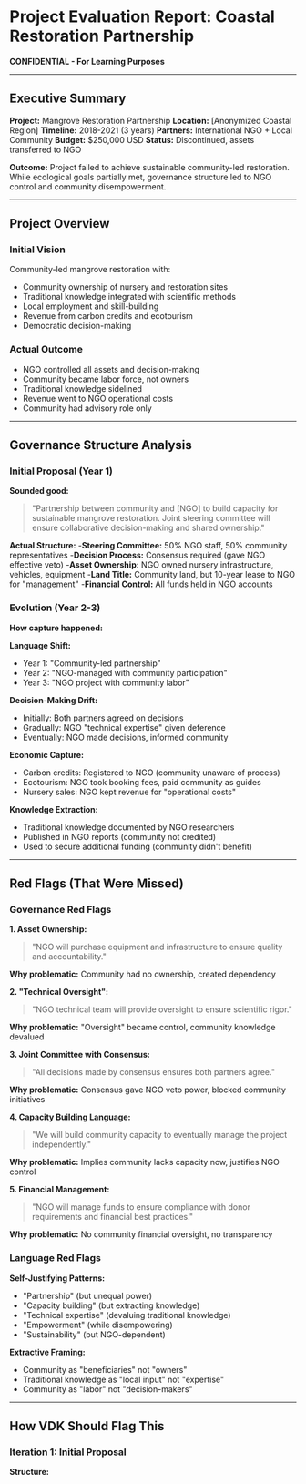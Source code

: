 # Project Evaluation Report: Coastal Restoration Partnership

**CONFIDENTIAL - For Learning Purposes**

---

## Executive Summary

**Project:** Mangrove Restoration Partnership
**Location:** [Anonymized Coastal Region]
**Timeline:** 2018-2021 (3 years)
**Partners:** International NGO + Local Community
**Budget:** $250,000 USD
**Status:** Discontinued, assets transferred to NGO

**Outcome:** Project failed to achieve sustainable community-led restoration. While ecological goals partially met, governance structure led to NGO control and community disempowerment.

---

## Project Overview

### Initial Vision

Community-led mangrove restoration with:

- Community ownership of nursery and restoration sites
- Traditional knowledge integrated with scientific methods
- Local employment and skill-building
- Revenue from carbon credits and ecotourism
- Democratic decision-making

### Actual Outcome

- NGO controlled all assets and decision-making
- Community became labor force, not owners
- Traditional knowledge sidelined
- Revenue went to NGO operational costs
- Community had advisory role only

---

## Governance Structure Analysis

### Initial Proposal (Year 1)

**Sounded good:**

> "Partnership between community and [NGO] to build capacity for sustainable mangrove restoration. Joint steering committee will ensure collaborative decision-making and shared ownership."

**Actual Structure:**
-**Steering Committee:** 50% NGO staff, 50% community representatives
-**Decision Process:** Consensus required (gave NGO effective veto)
-**Asset Ownership:** NGO owned nursery infrastructure, vehicles, equipment
-**Land Title:** Community land, but 10-year lease to NGO for "management"
-**Financial Control:** All funds held in NGO accounts

### Evolution (Year 2-3)

**How capture happened:**

**Language Shift:**

- Year 1: "Community-led partnership"
- Year 2: "NGO-managed with community participation"
- Year 3: "NGO project with community labor"

**Decision-Making Drift:**

- Initially: Both partners agreed on decisions
- Gradually: NGO "technical expertise" given deference
- Eventually: NGO made decisions, informed community

**Economic Capture:**

- Carbon credits: Registered to NGO (community unaware of process)
- Ecotourism: NGO took booking fees, paid community as guides
- Nursery sales: NGO kept revenue for "operational costs"

**Knowledge Extraction:**

- Traditional knowledge documented by NGO researchers
- Published in NGO reports (community not credited)
- Used to secure additional funding (community didn't benefit)

---

## Red Flags (That Were Missed)

### Governance Red Flags

**1. Asset Ownership:**

> "NGO will purchase equipment and infrastructure to ensure quality and accountability."

**Why problematic:** Community had no ownership, created dependency

**2. "Technical Oversight":**

> "NGO technical team will provide oversight to ensure scientific rigor."

**Why problematic:** "Oversight" became control, community knowledge devalued

**3. Joint Committee with Consensus:**

> "All decisions made by consensus ensures both partners agree."

**Why problematic:** Consensus gave NGO veto power, blocked community initiatives

**4. Capacity Building Language:**

> "We will build community capacity to eventually manage the project independently."

**Why problematic:** Implies community lacks capacity now, justifies NGO control

**5. Financial Management:**

> "NGO will manage funds to ensure compliance with donor requirements and financial best practices."

**Why problematic:** No community financial oversight, no transparency

### Language Red Flags

**Self-Justifying Patterns:**

- "Partnership" (but unequal power)
- "Capacity building" (but extracting knowledge)
- "Technical expertise" (devaluing traditional knowledge)
- "Empowerment" (while disempowering)
- "Sustainability" (but NGO-dependent)

**Extractive Framing:**

- Community as "beneficiaries" not "owners"
- Traditional knowledge as "local input" not "expertise"
- Community as "labor" not "decision-makers"

---

## How VDK Should Flag This

### Iteration 1: Initial Proposal

**Structure:**
